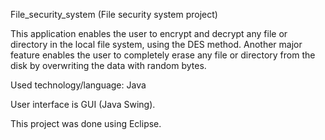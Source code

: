 File_security_system (File security system project)

This application enables the user to encrypt and decrypt any file or directory in the local file system, using the DES method. Another major feature enables the user to completely erase any file or directory from the disk by overwriting the data with random bytes.

Used technology/language: Java

User interface is GUI (Java Swing).

This project was done using Eclipse.
